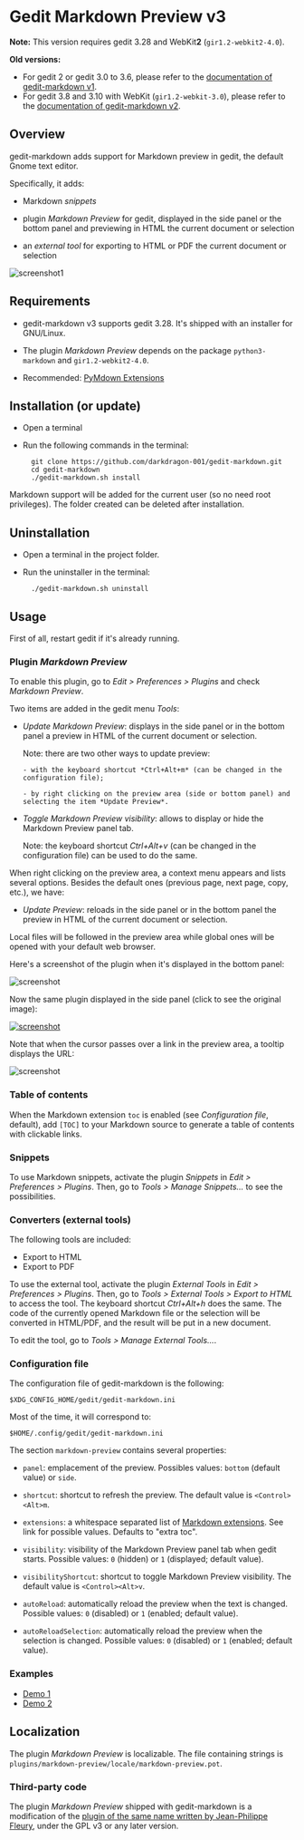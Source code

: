 # Gedit Markdown Preview v3

**Note:** This version requires gedit 3.28 and WebKit**2** (`gir1.2-webkit2-4.0`).

**Old versions:**

- For gedit 2 or gedit 3.0 to 3.6, please refer to the [documentation of gedit-markdown v1](https://github.com/darkdragon-001/gedit-markdown/tree/v1#readme). 
- For gedit 3.8 and 3.10 with WebKit (`gir1.2-webkit-3.0`), please refer to the [documentation of gedit-markdown v2](https://github.com/darkdragon-001/gedit-markdown/tree/v2#readme).

## Overview

gedit-markdown adds support for Markdown preview in gedit, the default Gnome text editor.

Specifically, it adds:

- Markdown *snippets*

- plugin *Markdown Preview* for gedit, displayed in the side panel or the bottom panel and previewing in HTML the current document or selection

- an *external tool* for exporting to HTML or PDF the current document or selection

![screenshot1](doc/exemple1.png "Default Markdown syntax highlighting in gedit.")

## Requirements

- gedit-markdown v3 supports gedit 3.28. It's shipped with an installer for GNU/Linux.

- The plugin *Markdown Preview* depends on the package `python3-markdown` and `gir1.2-webkit2-4.0`.

- Recommended: [PyMdown Extensions](https://facelessuser.github.io/pymdown-extensions/installation/)

## Installation (or update)

- Open a terminal

- Run the following commands in the terminal:

		git clone https://github.com/darkdragon-001/gedit-markdown.git
		cd gedit-markdown
		./gedit-markdown.sh install

Markdown support will be added for the current user (so no need root privileges). The folder created can be deleted after installation.

## Uninstallation

- Open a terminal in the project folder.

- Run the uninstaller in the terminal:

		./gedit-markdown.sh uninstall

## Usage

First of all, restart gedit if it's already running.

### Plugin *Markdown Preview*

To enable this plugin, go to *Edit > Preferences > Plugins* and check *Markdown Preview*.

Two items are added in the gedit menu *Tools*:

- *Update Markdown Preview*: displays in the side panel or in the bottom panel a preview in HTML of the current document or selection.

	Note: there are two other ways to update preview:
	
	  - with the keyboard shortcut *Ctrl+Alt+m* (can be changed in the configuration file);
	
	  - by right clicking on the preview area (side or bottom panel) and selecting the item *Update Preview*.

- *Toggle Markdown Preview visibility*: allows to display or hide the Markdown Preview panel tab.

	Note: the keyboard shortcut *Ctrl+Alt+v* (can be changed in the configuration file) can be used to do the same.

When right clicking on the preview area, a context menu appears and lists several options. Besides the default ones (previous page, next page, copy, etc.), we have:

- *Update Preview*: reloads in the side panel or in the bottom panel the preview in HTML of the current document or selection.

Local files will be followed in the preview area while global ones will be opened with your default web browser.

Here's a screenshot of the plugin when it's displayed in the bottom panel:

![screenshot](doc/exemple3.png "Markdown Preview in the bottom panel of gedit.")

Now the same plugin displayed in the side panel (click to see the original image):

[![screenshot][2]][1]

  [1]: doc/exemple4-grand.png
  [2]: doc/exemple4-petit.png (Markdown Preview in the side panel of gedit.)


Note that when the cursor passes over a link in the preview area, a tooltip displays the URL:

![screenshot](doc/exemple5.png "Tooltip displaying URL when the cursor passes over a link.")

### Table of contents

When the Markdown extension `toc` is enabled (see _Configuration file_, default), add `[TOC]` to your Markdown source to generate a table of contents with clickable links.

### Snippets

To use Markdown snippets, activate the plugin *Snippets* in *Edit > Preferences > Plugins*. Then, go to *Tools > Manage Snippets...* to see the possibilities.

### Converters (external tools)

The following tools are included:

- Export to HTML
- Export to PDF

To use the external tool, activate the plugin *External Tools* in *Edit > Preferences > Plugins*. Then, go to *Tools > External Tools > Export to HTML* to access the tool. The keyboard shortcut *Ctrl+Alt+h* does the same. The code of the currently opened Markdown file or the selection will be converted in HTML/PDF, and the result will be put in a new document.

To edit the tool, go to *Tools > Manage External Tools...*.

### Configuration file

The configuration file of gedit-markdown is the following:

	$XDG_CONFIG_HOME/gedit/gedit-markdown.ini

Most of the time, it will correspond to:

	$HOME/.config/gedit/gedit-markdown.ini

The section `markdown-preview` contains several properties:

- `panel`: emplacement of the preview. Possibles values: `bottom` (default value) or `side`.

- `shortcut`: shortcut to refresh the preview. The default value is `<Control><Alt>m`.

- `extensions`: a whitespace separated list of [Markdown extensions](https://python-markdown.github.io/extensions/#officially-supported-extensions). See link for possible values. Defaults to "extra toc".

- `visibility`: visibility of the Markdown Preview panel tab when gedit starts. Possible values: `0` (hidden) or `1` (displayed; default value).

- `visibilityShortcut`: shortcut to toggle Markdown Preview visibility. The default value is `<Control><Alt>v`.

- `autoReload`: automatically reload the preview when the text is changed. Possible values: `0` (disabled) or `1` (enabled; default value).

- `autoReloadSelection`: automatically reload the preview when the selection is changed. Possible values: `0` (disabled) or `1` (enabled; default value).

### Examples

- [Demo 1](doc/demo-markdown.md)
- [Demo 2](doc/demo-markdown-extra.md)

## Localization

The plugin *Markdown Preview* is localizable. The file containing strings is `plugins/markdown-preview/locale/markdown-preview.pot`.

### Third-party code

The plugin *Markdown Preview* shipped with gedit-markdown is a modification of the [plugin of the same name written by Jean-Philippe Fleury](https://github.com/jpfleury/gedit-markdown), under the GPL v3 or any later version.
